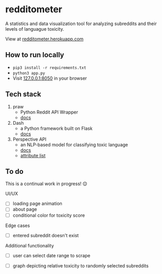# redditometer

A statistics and data visualization tool for analyzing subreddits and their levels of languague toxicity.

View at [redditometer.herokuapp.com](https://redditometer.herokuapp.com/)

## How to run locally
- `pip3 install -r requirements.txt`
- `python3 app.py`
- Visit [127.0.0.1:8050](https://127.0.0.1:8050) in your browser

## Tech stack
1. praw
    - Python Reddit API Wrapper
    - [docs](https://praw.readthedocs.io/en/latest/)
2. Dash
    - a Python framework built on Flask
    - [docs](https://dash.plotly.com/)
3. Perspective API
    - an NLP-based model for classifying toxic language
    - [docs](https://support.perspectiveapi.com/s/)
    - [attribute list](https://github.com/conversationai/perspectiveapi/blob/master/2-api/models.md#all-attribute-types)

## To do

This is a continual work in progress! 😌

UI/UX
- [ ] loading page animation
- [ ] about page
- [ ] conditional color for toxicity score

Edge cases
- [ ] entered subreddit doesn't exist

Additional functionality
- [ ] user can select date range to scrape
- [ ] graph depicting relative toxicity to randomly selected subreddits

